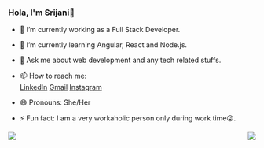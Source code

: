 ### Hola, I'm Srijani👋

- 🔭 I’m currently working as a Full Stack Developer.
- 🌱 I’m currently learning Angular, React and Node.js.
- 💬 Ask me about web development and any tech related stuffs.
- 📫 How to reach me:<br/>
 [LinkedIn](https://www.linkedin.com/in/srijani-chakraborty-a0b42b1a0)
 [Gmail](chakrobortysrijani2001@gmail.com)
 [Instagram](https://www.instagram.com/srijanichakroborty/)

- 😄 Pronouns: She/Her
- ⚡ Fun fact: I am a very workaholic person only during work time😜.

<a><img src="https://github-readme-stats.vercel.app/api/top-langs/?username=Srijani-Chakroborty&langs_count=8"> <img align="right" src="https://github-readme-stats.vercel.app/api?username=Srijani-Chakroborty&theme=buefy&show_icons=true&hide_border=true&count_private=true"></a>


